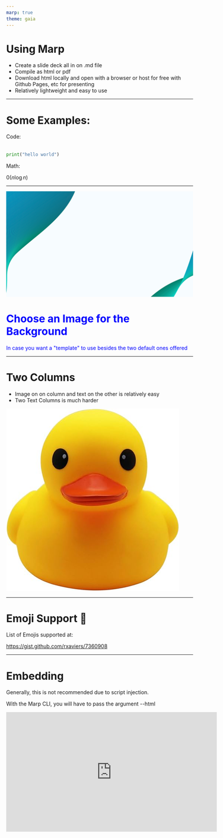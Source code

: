 ```yaml
---
marp: true
theme: gaia
---
```


# Using Marp

* Create a slide deck all in on .md file
* Compile as html or pdf
* Download html locally and open with a browser or host for free with Github Pages, etc for presenting
* Relatively lightweight and easy to use

---

# Some Examples:

Code:

```python

print("hello world")

```

Math:

$\mathcal{0}(n\log{n})$

---

![bg hue-rotate:90deg saturate](background/background.jpg)

# <span style="color: blue;">Choose an Image for the Background</span>

<span style="color: blue;">In case you want a "template" to use besides the two default ones offered</span>

---

# Two Columns
- Image on on column and text on the other is relatively easy
- Two Text Columns is much harder


![bg left](images/rubberduck.jpg)

---

# Emoji Support :rocket:

List of Emojis supported at:

https://gist.github.com/rxaviers/7360908


---

# Embedding

Generally, this is not recommended due to script injection.

With the Marp CLI, you will have to pass the argument --html

<iframe width="568" height="322" src="https://www.youtube.com/embed/EzQ-p41wNEE" title="Never use PowerPoint again" frameborder="0" allow="accelerometer; autoplay; clipboard-write; encrypted-media; gyroscope; picture-in-picture; web-share" allowfullscreen></iframe>
